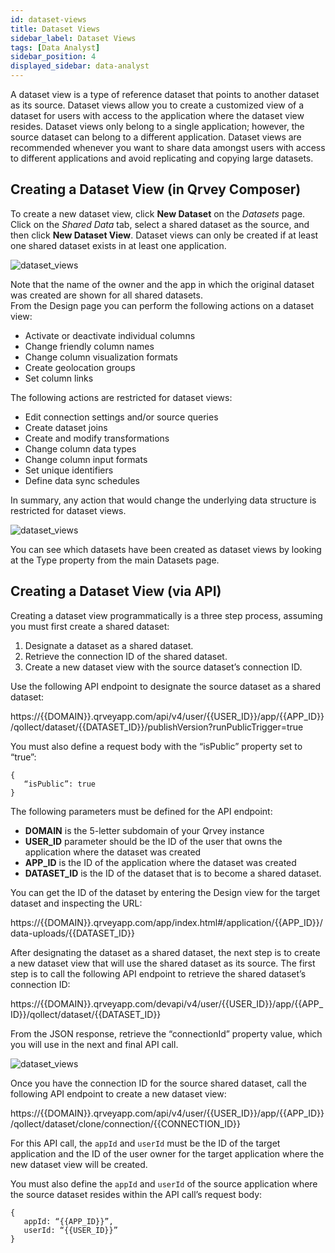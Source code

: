 ```yaml
---
id: dataset-views
title: Dataset Views
sidebar_label: Dataset Views
tags: [Data Analyst]
sidebar_position: 4
displayed_sidebar: data-analyst
---
```


<div>


A dataset view is a type of reference dataset that points to another dataset as its source.  Dataset views allow you to create a customized view of a dataset for users with access to the application where the dataset view resides.  Dataset views only belong to a single application; however, the source dataset can belong to a different application.  Dataset views are recommended whenever you want to share data amongst users with access to different applications and avoid replicating and copying large datasets.

## Creating a Dataset View (in Qrvey Composer)
To create a new dataset view, click **New Dataset** on the *Datasets* page.  Click on the *Shared Data* tab, select a shared dataset as the source, and then click **New Dataset View**.  Dataset views can only be created if at least one shared dataset exists in at least one application.


![dataset_views](https://s3.amazonaws.com/cdn.qrvey.com/documentation_assets/ui-docs/datasets/Dataset+Views/datasetviews4.png#thumbnail-60) 


Note that the name of the owner and the app in which the original dataset was created are shown for all shared datasets. <br/>
From the Design page you can perform the following actions on a dataset view:

* Activate or deactivate individual columns
* Change friendly column names
* Change column visualization formats
* Create geolocation groups
* Set column links

The following actions are restricted for dataset views: 
* Edit connection settings and/or source queries
* Create dataset joins
* Create and modify transformations
* Change column data types
* Change column input formats
* Set unique identifiers
* Define data sync schedules

In summary, any action that would change the underlying data structure is restricted for dataset views.

![dataset_views](https://s3.amazonaws.com/cdn.qrvey.com/documentation_assets/ui-docs/datasets/Dataset+Views/dataviews2.png#thumbnail-40) 



You can see which datasets have been created as dataset views by looking at the Type property from the main Datasets page.


## Creating a Dataset View (via API)
Creating a dataset view programmatically is a three step process, assuming you must first create a shared dataset:

1. Designate a dataset as a shared dataset.
2. Retrieve the connection ID of the shared dataset.
3. Create a new dataset view with the source dataset’s connection ID.

Use the following API endpoint to designate the source dataset as a shared dataset:

https://{{DOMAIN}}.qrveyapp.com/api/v4/user/{{USER_ID}}/app/{{APP_ID}}/qollect/dataset/{{DATASET_ID}}/publishVersion?runPublicTrigger=true

You must also define a request body with the “isPublic” property set to “true”:

```
{
   “isPublic”: true
}
```

The following parameters must be defined for the API endpoint:

* **DOMAIN** is the 5-letter subdomain of your Qrvey instance
* **USER_ID** parameter should be the ID of the user that owns the application where the dataset was created
* **APP_ID** is the ID of the application where the dataset was created
* **DATASET_ID** is the ID of the dataset that is to become a shared dataset.

You can get the ID of the dataset by entering the Design view for the target dataset and inspecting the URL:

https://{{DOMAIN}}.qrveyapp.com/app/index.html#/application/{{APP_ID}}/data-uploads/{{DATASET_ID}}

After designating the dataset as a shared dataset, the next step is to create a new dataset view that will use the shared dataset as its source.  The first step is to call the following API endpoint to retrieve the shared dataset’s connection ID:

https://{{DOMAIN}}.qrveyapp.com/devapi/v4/user/{{USER_ID}}/app/{{APP_ID}}/qollect/dataset/{{DATASET_ID}}

From the JSON response, retrieve the “connectionId” property value, which you will use in the next and final API call.

![dataset_views](https://s3.amazonaws.com/cdn.qrvey.com/documentation_assets/ui-docs/datasets/Dataset+Views/dataviews3.png#thumbnail-60) 


Once you have the connection ID for the source shared dataset, call the following API endpoint to create a new dataset view:

https://{{DOMAIN}}.qrveyapp.com/api/v4/user/{{USER_ID}}/app/{{APP_ID}}/qollect/dataset/clone/connection/{{CONNECTION_ID}}

For this API call, the `appId` and `userId` must be the ID of the target application and the ID of the user owner for the target application where the new dataset view will be created.

You must also define the `appId` and `userId` of the source application where the source dataset resides within the API call’s request body:

```
{
   appId: “{{APP_ID}}”,
   userId: “{{USER_ID}}”
}
```



</div>